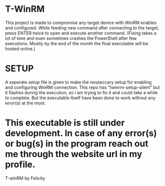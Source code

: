 # T-WinRM

This project is made to compromise any target device with WinRM enables and configured.
While feeding new command after connecting to the target, press ENTER twice to open and execute another command.  (Fixing takes a lot of time and even sometimes crashes the PowerShell after few executions. Mostly by the end of the month the final executable will be hosted online.)

# SETUP
A seperate setup file is given to make the nesseccary setup for enabling and configuring WinRM connection.
This repo has "twinrm-setup-silent" but it flashes during the execution, so i am trying to fix it and could take a while to complete.
But the executable itself have been done to work without any error(s) at the most.

# This executable is still under development. In case of any error(s) or bug(s) in the program reach out me through the website url in my profile. 






T-winRM by Felicity

